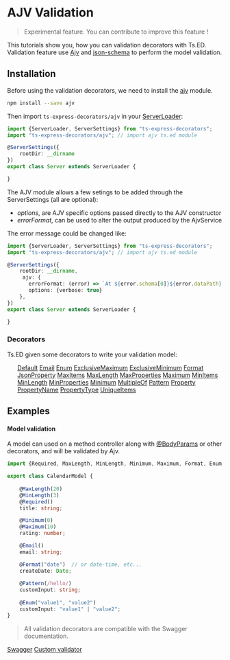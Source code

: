 # AJV Validation
> Experimental feature. You can contribute to improve this feature !

This tutorials show you, how you can validation decorators with Ts.ED. Validation feature use [Ajv](https://github.com/epoberezkin/ajv)
 and [json-schema](http://json-schema.org/latest/json-schema-validation.html) to perform the model validation.

## Installation

Before using the validation decorators, we need to install the [ajv](https://www.npmjs.com/package/ajv) module.

```bash
npm install --save ajv
```

Then import `ts-express-decorators/ajv` in your [ServerLoader](api/common/server/serverloader.md):

```typescript
import {ServerLoader, ServerSettings} from "ts-express-decorators";
import "ts-express-decorators/ajv"; // import ajv ts.ed module

@ServerSettings({
    rootDir: __dirname
})
export class Server extends ServerLoader {

}
```

The AJV module allows a few setings to be added through the ServerSettings (all are optional):

* *options*, are AJV specific options passed directly to the AJV constructor
* *errorFormat*, can be used to alter the output produced by the AjvService

The error message could be changed like:

```typescript
import {ServerLoader, ServerSettings} from "ts-express-decorators";
import "ts-express-decorators/ajv"; // import ajv ts.ed module

@ServerSettings({
    rootDir: __dirname,
     ajv: {
       errorFormat: (error) => `At ${error.schema[0]}${error.dataPath}, value '${error.data}' ${error.message}`,
       options: {verbose: true}
    },
})
export class Server extends ServerLoader {

}
```


### Decorators

Ts.ED given some decorators to write your validation model:

<ul class="api-list" style="display: block;"><li class="api-item" data-symbol="common/jsonschema;Default;decorator;@;false;false;false;false" style="display: inline-block;"><a href="#/api/common/jsonschema/default" class="symbol-container deprecated symbol-type-decorator symbol-name-commonjsonschema-Default" title="Default"><span class="symbol decorator"></span>Default</a></li>
<li class="api-item" data-symbol="common/jsonschema;Email;decorator;@;false;false;false;false" style="display: inline-block;"><a href="#/api/common/jsonschema/email" class="symbol-container deprecated symbol-type-decorator symbol-name-commonjsonschema-Email" title="Email"><span class="symbol decorator"></span>Email</a></li>
<li class="api-item" data-symbol="common/jsonschema;Enum;decorator;@;false;false;false;false" style="display: inline-block;"><a href="#/api/common/jsonschema/enum" class="symbol-container deprecated symbol-type-decorator symbol-name-commonjsonschema-Enum" title="Enum"><span class="symbol decorator"></span>Enum</a></li>
<li class="api-item" data-symbol="common/jsonschema;ExclusiveMaximum;decorator;@;false;false;false;false" style="display: inline-block;"><a href="#/api/common/jsonschema/exclusivemaximum" class="symbol-container deprecated symbol-type-decorator symbol-name-commonjsonschema-ExclusiveMaximum" title="ExclusiveMaximum"><span class="symbol decorator"></span>ExclusiveMaximum</a></li>
<li class="api-item" data-symbol="common/jsonschema;ExclusiveMinimum;decorator;@;false;false;false;false" style="display: inline-block;"><a href="#/api/common/jsonschema/exclusiveminimum" class="symbol-container deprecated symbol-type-decorator symbol-name-commonjsonschema-ExclusiveMinimum" title="ExclusiveMinimum"><span class="symbol decorator"></span>ExclusiveMinimum</a></li>
<li class="api-item" data-symbol="common/jsonschema;Format;decorator;@;false;false;false;false" style="display: inline-block;"><a href="#/api/common/jsonschema/format" class="symbol-container deprecated symbol-type-decorator symbol-name-commonjsonschema-Format" title="Format"><span class="symbol decorator"></span>Format</a></li>
<li class="api-item" data-symbol="common/jsonschema;JsonProperty;decorator;@;false;false;false;false" style="display: inline-block;"><a href="#/api/common/jsonschema/jsonproperty" class="symbol-container deprecated symbol-type-decorator symbol-name-commonjsonschema-JsonProperty" title="JsonProperty"><span class="symbol decorator"></span>JsonProperty</a></li>
<li class="api-item" data-symbol="common/jsonschema;MaxItems;decorator;@;false;false;false;false" style="display: inline-block;"><a href="#/api/common/jsonschema/maxitems" class="symbol-container deprecated symbol-type-decorator symbol-name-commonjsonschema-MaxItems" title="MaxItems"><span class="symbol decorator"></span>MaxItems</a></li>
<li class="api-item" data-symbol="common/jsonschema;MaxLength;decorator;@;false;false;false;false" style="display: inline-block;"><a href="#/api/common/jsonschema/maxlength" class="symbol-container deprecated symbol-type-decorator symbol-name-commonjsonschema-MaxLength" title="MaxLength"><span class="symbol decorator"></span>MaxLength</a></li>
<li class="api-item" data-symbol="common/jsonschema;MaxProperties;decorator;@;false;false;false;false" style="display: inline-block;"><a href="#/api/common/jsonschema/maxproperties" class="symbol-container deprecated symbol-type-decorator symbol-name-commonjsonschema-MaxProperties" title="MaxProperties"><span class="symbol decorator"></span>MaxProperties</a></li>
<li class="api-item" data-symbol="common/jsonschema;Maximum;decorator;@;false;false;false;false" style="display: inline-block;"><a href="#/api/common/jsonschema/maximum" class="symbol-container deprecated symbol-type-decorator symbol-name-commonjsonschema-Maximum" title="Maximum"><span class="symbol decorator"></span>Maximum</a></li>
<li class="api-item" data-symbol="common/jsonschema;MinItems;decorator;@;false;false;false;false" style="display: inline-block;"><a href="#/api/common/jsonschema/minitems" class="symbol-container deprecated symbol-type-decorator symbol-name-commonjsonschema-MinItems" title="MinItems"><span class="symbol decorator"></span>MinItems</a></li>
<li class="api-item" data-symbol="common/jsonschema;MinLength;decorator;@;false;false;false;false" style="display: inline-block;"><a href="#/api/common/jsonschema/minlength" class="symbol-container deprecated symbol-type-decorator symbol-name-commonjsonschema-MinLength" title="MinLength"><span class="symbol decorator"></span>MinLength</a></li>
<li class="api-item" data-symbol="common/jsonschema;MinProperties;decorator;@;false;false;false;false" style="display: inline-block;"><a href="#/api/common/jsonschema/minproperties" class="symbol-container deprecated symbol-type-decorator symbol-name-commonjsonschema-MinProperties" title="MinProperties"><span class="symbol decorator"></span>MinProperties</a></li>
<li class="api-item" data-symbol="common/jsonschema;Minimum;decorator;@;false;false;false;false" style="display: inline-block;"><a href="#/api/common/jsonschema/minimum" class="symbol-container deprecated symbol-type-decorator symbol-name-commonjsonschema-Minimum" title="Minimum"><span class="symbol decorator"></span>Minimum</a></li>
<li class="api-item" data-symbol="common/jsonschema;MultipleOf;decorator;@;false;false;false;false" style="display: inline-block;"><a href="#/api/common/jsonschema/multipleof" class="symbol-container deprecated symbol-type-decorator symbol-name-commonjsonschema-MultipleOf" title="MultipleOf"><span class="symbol decorator"></span>MultipleOf</a></li>
<li class="api-item" data-symbol="common/jsonschema;Pattern;decorator;@;false;false;false;false" style="display: inline-block;"><a href="#/api/common/jsonschema/pattern" class="symbol-container deprecated symbol-type-decorator symbol-name-commonjsonschema-Pattern" title="Pattern"><span class="symbol decorator"></span>Pattern</a></li>
<li class="api-item" data-symbol="common/jsonschema;Property;decorator;@;false;false;false;false" style="display: inline-block;"><a href="#/api/common/jsonschema/property" class="symbol-container deprecated symbol-type-decorator symbol-name-commonjsonschema-Property" title="Property"><span class="symbol decorator"></span>Property</a></li>
<li class="api-item" data-symbol="common/jsonschema;PropertyName;decorator;@;false;false;false;false" style="display: inline-block;"><a href="#/api/common/jsonschema/propertyname" class="symbol-container deprecated symbol-type-decorator symbol-name-commonjsonschema-PropertyName" title="PropertyName"><span class="symbol decorator"></span>PropertyName</a></li>
<li class="api-item" data-symbol="common/jsonschema;PropertyType;decorator;@;false;false;false;false" style="display: inline-block;"><a href="#/api/common/jsonschema/propertytype" class="symbol-container deprecated symbol-type-decorator symbol-name-commonjsonschema-PropertyType" title="PropertyType"><span class="symbol decorator"></span>PropertyType</a></li>
<li class="api-item" data-symbol="common/jsonschema;UniqueItems;decorator;@;false;false;false;false" style="display: inline-block;"><a href="#/api/common/jsonschema/uniqueitems" class="symbol-container deprecated symbol-type-decorator symbol-name-commonjsonschema-UniqueItems" title="UniqueItems"><span class="symbol decorator"></span>UniqueItems</a></li>
</ul>
 
## Examples

#### Model validation

A model can used on a method controller along with [@BodyParams](api/common/filters/bodyparams.md) or other decorators, and will
be validated by Ajv.

```typescript
import {Required, MaxLength, MinLength, Minimum, Maximum, Format, Enum, Pattern, Email} from "ts-express-decorators";

export class CalendarModel {
    
    @MaxLength(20)
    @MinLength(3)
    @Required()
    title: string;

    @Minimum(0)
    @Maximum(10)
    rating: number;

    @Email()
    email: string;

    @Format("date")  // or date-time, etc...
    createDate: Date;
    
    @Pattern(/hello/)
    customInput: string;
    
    @Enum("value1", "value2")
    customInput: "value1" | "value2";
}
```

> All validation decorators are compatible with the Swagger documentation.

<div class="guide-links">
<a href="#/tutorials/swagger">Swagger</a>
<a href="#/tutorials/custom-validator">Custom validator</a>
</div>